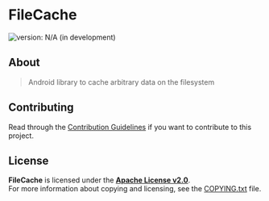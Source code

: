 # FileCache #

[version_shield]: https://img.shields.io/badge/version-N%2FA_(in_development)-important.svg
![version: N/A (in development)][version_shield]

## About ##

> Android library to cache arbitrary data on the filesystem

## Contributing ##

Read through the [Contribution Guidelines](CONTRIBUTING.md) if you want to contribute to this project.

## License ##

**FileCache** is licensed under the [**Apache License v2.0**](licenses/Apache-v2.0.txt).  
For more information about copying and licensing, see the [COPYING.txt](COPYING.txt) file.
